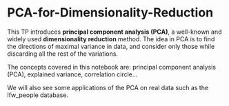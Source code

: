 # PCA-for-Dimensionality-Reduction

This TP introduces <b>principal component analysis (PCA)</b>, a well-known and widely used <b> dimensionality reduction </b> method.
The idea in PCA is to find the directions of maximal variance in data, and consider only those while discarding all the rest of the variations.

The concepts covered in this notebook are: principal component analysis (PCA), explained variance, correlation circle...

We will also see some applications of the PCA on real data such as the lfw_people database.

